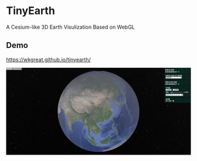 # TinyEarth

A Cesium-like 3D Earth Visulization Based on WebGL

## Demo
https://wkgreat.github.io/tinyearth/


![Demo](docs/tinyearth.png)